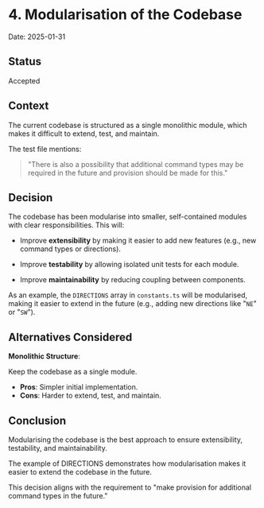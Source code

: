 # 4. Modularisation of the Codebase

Date: 2025-01-31

## Status

Accepted

## Context

The current codebase is structured as a single monolithic module, which makes it difficult to extend, test, and maintain.

The test file mentions:

> "There is also a possibility that additional command types may be required in the future and provision should be made for this."

## Decision

The codebase has been modularise into smaller, self-contained modules with clear responsibilities. This will:

- Improve **extensibility** by making it easier to add new features (e.g., new command types or directions).

- Improve **testability** by allowing isolated unit tests for each module.

- Improve **maintainability** by reducing coupling between components.

As an example, the `DIRECTIONS` array in `constants.ts` will be modularised, making it easier to extend in the future (e.g., adding new directions like "`NE`" or "`SW`").

## Alternatives Considered

**Monolithic Structure**:

Keep the codebase as a single module.

- **Pros**: Simpler initial implementation.
- **Cons**: Harder to extend, test, and maintain.

## Conclusion

Modularising the codebase is the best approach to ensure extensibility, testability, and maintainability.

The example of DIRECTIONS demonstrates how modularisation makes it easier to extend the codebase in the future.

This decision aligns with the requirement to "make provision for additional command types in the future."
